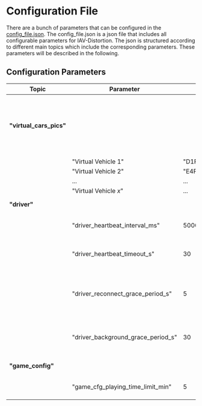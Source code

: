 # Configuration File
There are a bunch of parameters that can be configured in the [config_file.json](../../src/config_file.json).
The config_file.json is a json file that includes all configurable parameters for IAV-Distortion.
The json is structured according to different main topics which include the corresponding parameters.
These parameters will be described in the following.

## Configuration Parameters

| Topic                   | Parameter                          | Default value           | type | Description                                                                                                                                                                                        |
|-------------------------|------------------------------------|-------------------------|------|----------------------------------------------------------------------------------------------------------------------------------------------------------------------------------------------------|
| **"virtual_cars_pics"** |                                    |                         |      | **Contains dictionary of {`virtual_vehicle_id`: `image_name`}. Images have to be placed in `static/images/Virtual_Vehicles`. No limit for max images. But make sure to use correct vehicle id's!** |
|                         | "Virtual Vehicle 1"                | "D1FFAF51CB30_top.webp" | str  | Image file name                                                                                                                                                                                    |
|                         | "Virtual Vehicle 2"                | "E4FD708CB27D_top.webp" | str  | Image file name                                                                                                                                                                                    |
|                         | ...                                | ...                     | str  | Image file name                                                                                                                                                                                    |
|                         | "Virtual Vehicle _x_"              | ...                     | str  | Image file name                                                                                                                                                                                    |
| **"driver"**            |                                    |                         |      | **Parameters regarding the driver ui.**                                                                                                                                                            |
|                         | "driver_heartbeat_interval_ms"     | 5000                    | int  | Interval in ms used to send a heartbeat from a driver ui client to the server.                                                                                                                     |
|                         | "driver_heartbeat_timeout_s"       | 30                      | int  | Time after which a player gets removed from the game if the server didn't received a heartbeat from the client.                                                                                    |
|                         | "driver_reconnect_grace_period_s"  | 5                       | int  | If disconnected player reconnects to the server in this period after disconnecting, the player will remain in the game. Otherwise the player will be removed from the game.                        |
|                         | "driver_background_grace_period_s" | 30                      | int  | Period until a player will be removed from the game because he navigated away from the driver ui, to prevent inactive players remain in the game.                                                  |
| **"game_config"**       |                                    |                         |      | **Parameters regarding the game configuration.**                                                                                                                                                   |
|                         | "game_cfg_playing_time_limit_min"  | 5                       | int  | Period until a player will be removed from the game, because of his playing time.                                                                                                                  |


